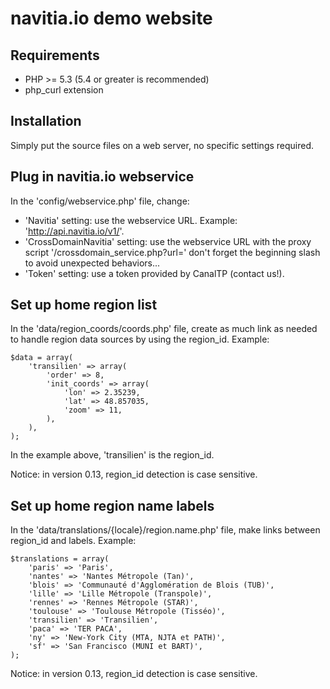 navitia.io demo website
=======================

Requirements
------------

- PHP >= 5.3 (5.4 or greater is recommended)
- php_curl extension

Installation
------------

Simply put the source files on a web server, no specific settings required.


Plug in navitia.io webservice
-----------------------------

In the 'config/webservice.php' file, change:

* 'Navitia' setting: use the webservice URL. Example: 'http://api.navitia.io/v1/'.
* 'CrossDomainNavitia' setting: use the webservice URL with the proxy script '/crossdomain_service.php?url=' don't forget the beginning slash to avoid unexpected behaviors...
* 'Token' setting: use a token provided by CanalTP (contact us!).


Set up home region list
-----------------------

In the 'data/region_coords/coords.php' file, create as much link as needed to handle region data sources by using the region_id.
Example:

    $data = array(
        'transilien' => array(
            'order' => 8,
            'init_coords' => array(
                'lon' => 2.35239,
                'lat' => 48.857035,
                'zoom' => 11,
            ),
        ),
    );

In the example above, 'transilien' is the region_id.

Notice: in version 0.13, region_id detection is case sensitive.


Set up home region name labels
------------------------------

In the 'data/translations/{locale}/region.name.php' file, make links between region_id and labels.
Example:

    $translations = array(
        'paris' => 'Paris',
        'nantes' => 'Nantes Métropole (Tan)',
        'blois' => 'Communauté d'Agglomération de Blois (TUB)',
        'lille' => 'Lille Métropole (Transpole)',
        'rennes' => 'Rennes Métropole (STAR)',
        'toulouse' => 'Toulouse Métropole (Tisséo)',
        'transilien' => 'Transilien',
        'paca' => 'TER PACA',
        'ny' => 'New-York City (MTA, NJTA et PATH)',
        'sf' => 'San Francisco (MUNI et BART)',
    );

Notice: in version 0.13, region_id detection is case sensitive.